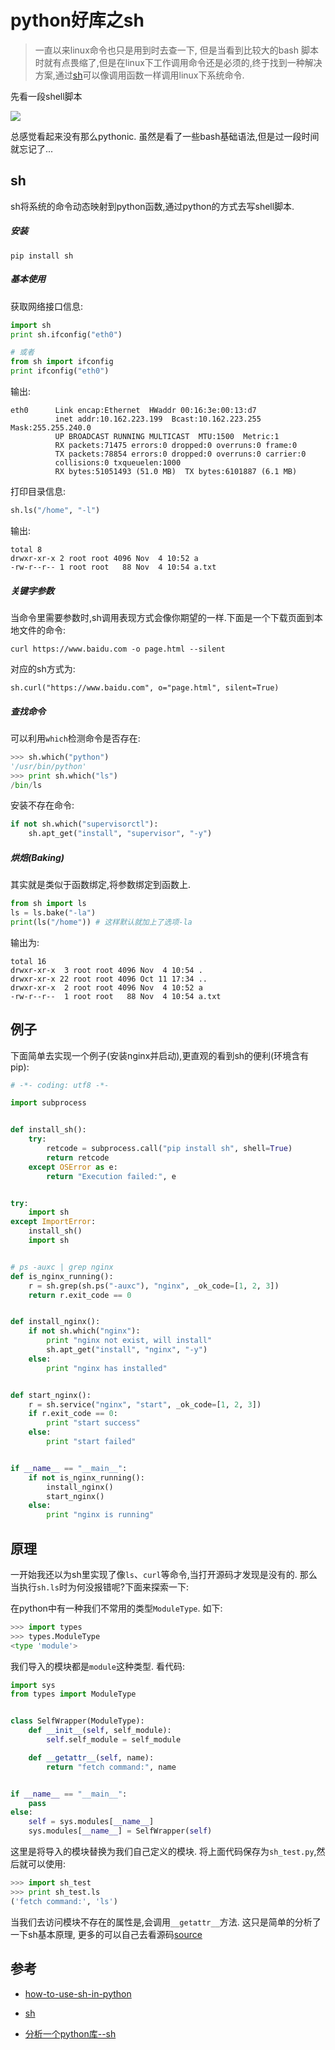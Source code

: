 # python好库之sh

> 一直以来linux命令也只是用到时去查一下, 但是当看到比较大的bash 脚本时就有点畏缩了,但是在linux下工作调用命令还是必须的,终于找到一种解决方案,通过[sh](http://amoffat.github.com/sh)可以像调用函数一样调用linux下系统命令.

先看一段shell脚本

![](imgs/sh.png)

总感觉看起来没有那么pythonic. 虽然是看了一些bash基础语法,但是过一段时间就忘记了...



## sh

 sh将系统的命令动态映射到python函数,通过python的方式去写shell脚本.

##### 安装

```pip install sh```

##### 基本使用

获取网络接口信息:

```python
import sh
print sh.ifconfig("eth0")

# 或者
from sh import ifconfig
print ifconfig("eth0")
```

输出:

```shell
eth0      Link encap:Ethernet  HWaddr 00:16:3e:00:13:d7  
          inet addr:10.162.223.199  Bcast:10.162.223.255  Mask:255.255.240.0
          UP BROADCAST RUNNING MULTICAST  MTU:1500  Metric:1
          RX packets:71475 errors:0 dropped:0 overruns:0 frame:0
          TX packets:78854 errors:0 dropped:0 overruns:0 carrier:0
          collisions:0 txqueuelen:1000
          RX bytes:51051493 (51.0 MB)  TX bytes:6101887 (6.1 MB)

```

打印目录信息:

```python
sh.ls("/home", "-l")
```

输出:

```shell
total 8
drwxr-xr-x 2 root root 4096 Nov  4 10:52 a
-rw-r--r-- 1 root root   88 Nov  4 10:54 a.txt
```

##### 关键字参数

当命令里需要参数时,sh调用表现方式会像你期望的一样.下面是一个下载页面到本地文件的命令:

```curl https://www.baidu.com -o page.html --silent```

对应的sh方式为:

```sh.curl("https://www.baidu.com", o="page.html", silent=True)```

##### 查找命令

可以利用```which```检测命令是否存在:

```python
>>> sh.which("python")  
'/usr/bin/python'
>>> print sh.which("ls")  
/bin/ls
```

安装不存在命令:

```python
if not sh.which("supervisorctl"):
    sh.apt_get("install", "supervisor", "-y")
```

 ##### 烘焙(Baking)

其实就是类似于函数绑定,将参数绑定到函数上.

```python
from sh import ls
ls = ls.bake("-la")
print(ls("/home")) # 这样默认就加上了选项-la
```

输出为:

```shell
total 16
drwxr-xr-x  3 root root 4096 Nov  4 10:54 .
drwxr-xr-x 22 root root 4096 Oct 11 17:34 ..
drwxr-xr-x  2 root root 4096 Nov  4 10:52 a
-rw-r--r--  1 root root   88 Nov  4 10:54 a.txt
```



## 例子

下面简单去实现一个例子(安装nginx并启动),更直观的看到sh的便利(环境含有pip):

```python
# -*- coding: utf8 -*-

import subprocess


def install_sh():
    try:
        retcode = subprocess.call("pip install sh", shell=True)
        return retcode
    except OSError as e:
        return "Execution failed:", e


try:
    import sh
except ImportError:
    install_sh()
    import sh


# ps -auxc | grep nginx
def is_nginx_running():
    r = sh.grep(sh.ps("-auxc"), "nginx", _ok_code=[1, 2, 3])
    return r.exit_code == 0


def install_nginx():
    if not sh.which("nginx"):
        print "nginx not exist, will install"
        sh.apt_get("install", "nginx", "-y")
    else:
        print "nginx has installed"


def start_nginx():
    r = sh.service("nginx", "start", _ok_code=[1, 2, 3])
    if r.exit_code == 0:
        print "start success"
    else:
        print "start failed"


if __name__ == "__main__":
    if not is_nginx_running():
        install_nginx()
        start_nginx()
    else:
        print "nginx is running"

```





## 原理

一开始我还以为sh里实现了像```ls```、```curl```等命令,当打开源码才发现是没有的. 那么当执行```sh.ls```时为何没报错呢?下面来探索一下:

在python中有一种我们不常用的类型```ModuleType```.  如下:

```python
>>> import types
>>> types.ModuleType
<type 'module'>
```

我们导入的模块都是```module```这种类型. 看代码:

```python
import sys
from types import ModuleType


class SelfWrapper(ModuleType):
    def __init__(self, self_module):
        self.self_module = self_module

    def __getattr__(self, name):
        return "fetch command:", name


if __name__ == "__main__":
    pass
else:
    self = sys.modules[__name__]
    sys.modules[__name__] = SelfWrapper(self)

```

这里是将导入的模块替换为我们自己定义的模块. 将上面代码保存为```sh_test.py```,然后就可以使用:

```python
>>> import sh_test
>>> print sh_test.ls
('fetch command:', 'ls')
```

当我们去访问模块不存在的属性是,会调用```__getattr__```方法. 这只是简单的分析了一下sh基本原理, 更多的可以自己去看源码[source](https://github.com/amoffat/sh/blob/master/sh.py)





## 参考

- [how-to-use-sh-in-python](http://www.pythonforbeginners.com/systems-programming/how-to-use-sh-in-python/)

- [sh](http://amoffat.github.io/sh/)

- [分析一个python库--sh](https://www.the5fire.com/analyze-python-lib-sh.html)

  ​
